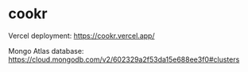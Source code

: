 # cookr

Vercel deployment: https://cookr.vercel.app/

Mongo Atlas database: https://cloud.mongodb.com/v2/602329a2f53da15e688ee3f0#clusters
